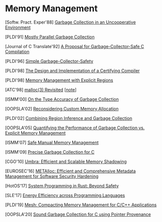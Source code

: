 # Memory Management

[Softw. Pract. Exper'88] [Garbage Collection in an Uncooperative
Environment](https://hboehm.info/spe_gc_paper/preprint.pdf)

[PLDI'91] [Mostly Parallel Garbage
Collection](https://dl.acm.org/doi/10.1145/113446.113459)

[Journal of C Translate'92] [A Proposal for Garbage-Collector-Safe C
Compilation](http://citeseerx.ist.psu.edu/viewdoc/download;jsessionid=7B3956129ED6EC5713B8B849F4F41978?doi=10.1.1.47.432&rep=rep1&type=pdf)

[PLDI'96] [Simple
Garbage-Collector-Safety](https://citeseerx.ist.psu.edu/viewdoc/download?doi=10.1.1.47.3141&rep=rep1&type=pdf)

[PLDI'98] [The Design and Implementation of a Certifying
Compiler](http://citeseerx.ist.psu.edu/viewdoc/download?doi=10.1.1.739.9675&rep=rep1&type=pdf)

[PLDI'98] [Memory Management with Explicit
Regions](https://theory.stanford.edu/~aiken/publications/papers/pldi98a.ps)

[ATC'98] [malloc(3)
Revisited](https://www.usenix.org/conference/1998-usenix-annual-technical-conference/malloc3-revisited)
[[note](notes/mm/1998-mallocRevisited-ATC98.md)]

[ISMM'00] [On the Type Accuracy of Garbage
Collection](https://www.cs.purdue.edu/homes/hosking/ismm2000/papers/hirzel.pdf)

[OOPSLA'02] [Reconsidering Custom Memory
Allocation](https://people.cs.umass.edu/~emery/pubs/berger-oopsla2002.pdf)

[PLDI'02] [Combining Region Inference and Garbage 
Collection](https://www.researchgate.net/publication/314828995_Combining_region_inference_and_garbage_collection)

[OOPSLA'05] [Quantifying the Performance of Garbage Collection vs. Explicit
Memory Management](https://people.cs.umass.edu/~emery/pubs/gcvsmalloc.pdf)

[ISMM'07] [Safe Manual Memory
Management](https://dl.acm.org/doi/pdf/10.1145/1296907.1296911?casa_token=eYixiMgIfe4AAAAA:5oza6iJATPQhf_evLytZ3QIuPBg5I68Zq3jA3HhkmobST3HpQO51BatP_h_ijD3ZeRMa3y-ScsD4)

[ISMM'09] [Precise Garbage Collection for
C](https://www.cs.utah.edu/~regehr/papers/ismm15-rafkind.pdf)

[CGO'10] [Umbra: Efficient and Scalable Memory
Shadowing](http://groups.csail.mit.edu/commit/papers/2010/zhao-cgo10-umbra.pdf)

[EUROSEC'16] [METAlloc: Efficient and Comprehensive Metadata Management for
Software Security
Hardening](https://www.cs.vu.nl/~giuffrida/papers/eurosec-2016.pdf)

[HotOS'17] [System Programming in Rust: Beyond
Safety](https://www.ics.uci.edu/~aburtsev/doc/crust-hotos17.pdf)

[SLE'17] [Energy Efficiency across Programming
Languages](https://greenlab.di.uminho.pt/wp-content/uploads/2017/09/paperSLE.pdf)

[PLDI'19] [Mesh: Compacting Memory Management for C/C++
Applications](https://dl.acm.org/doi/10.1145/3314221.3314582)

[OOPSLA'20] [Sound Garbage Collection for C using Pointer
Provenance](https://dl.acm.org/doi/10.1145/3428244)
